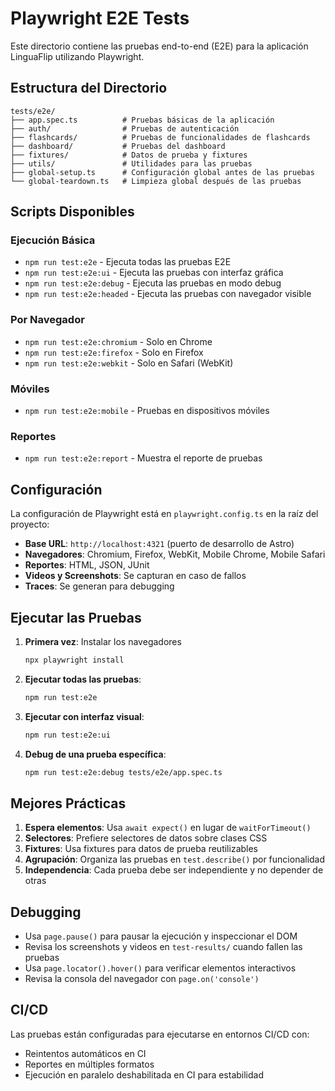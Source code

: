 # Playwright E2E Tests

Este directorio contiene las pruebas end-to-end (E2E) para la aplicación LinguaFlip utilizando Playwright.

## Estructura del Directorio

```
tests/e2e/
├── app.spec.ts          # Pruebas básicas de la aplicación
├── auth/                # Pruebas de autenticación
├── flashcards/          # Pruebas de funcionalidades de flashcards
├── dashboard/           # Pruebas del dashboard
├── fixtures/            # Datos de prueba y fixtures
├── utils/               # Utilidades para las pruebas
├── global-setup.ts      # Configuración global antes de las pruebas
└── global-teardown.ts   # Limpieza global después de las pruebas
```

## Scripts Disponibles

### Ejecución Básica
- `npm run test:e2e` - Ejecuta todas las pruebas E2E
- `npm run test:e2e:ui` - Ejecuta las pruebas con interfaz gráfica
- `npm run test:e2e:debug` - Ejecuta las pruebas en modo debug
- `npm run test:e2e:headed` - Ejecuta las pruebas con navegador visible

### Por Navegador
- `npm run test:e2e:chromium` - Solo en Chrome
- `npm run test:e2e:firefox` - Solo en Firefox
- `npm run test:e2e:webkit` - Solo en Safari (WebKit)

### Móviles
- `npm run test:e2e:mobile` - Pruebas en dispositivos móviles

### Reportes
- `npm run test:e2e:report` - Muestra el reporte de pruebas

## Configuración

La configuración de Playwright está en `playwright.config.ts` en la raíz del proyecto:

- **Base URL**: `http://localhost:4321` (puerto de desarrollo de Astro)
- **Navegadores**: Chromium, Firefox, WebKit, Mobile Chrome, Mobile Safari
- **Reportes**: HTML, JSON, JUnit
- **Videos y Screenshots**: Se capturan en caso de fallos
- **Traces**: Se generan para debugging

## Ejecutar las Pruebas

1. **Primera vez**: Instalar los navegadores
   ```bash
   npx playwright install
   ```

2. **Ejecutar todas las pruebas**:
   ```bash
   npm run test:e2e
   ```

3. **Ejecutar con interfaz visual**:
   ```bash
   npm run test:e2e:ui
   ```

4. **Debug de una prueba específica**:
   ```bash
   npm run test:e2e:debug tests/e2e/app.spec.ts
   ```

## Mejores Prácticas

1. **Espera elementos**: Usa `await expect()` en lugar de `waitForTimeout()`
2. **Selectores**: Prefiere selectores de datos sobre clases CSS
3. **Fixtures**: Usa fixtures para datos de prueba reutilizables
4. **Agrupación**: Organiza las pruebas en `test.describe()` por funcionalidad
5. **Independencia**: Cada prueba debe ser independiente y no depender de otras

## Debugging

- Usa `page.pause()` para pausar la ejecución y inspeccionar el DOM
- Revisa los screenshots y videos en `test-results/` cuando fallen las pruebas
- Usa `page.locator().hover()` para verificar elementos interactivos
- Revisa la consola del navegador con `page.on('console')`

## CI/CD

Las pruebas están configuradas para ejecutarse en entornos CI/CD con:
- Reintentos automáticos en CI
- Reportes en múltiples formatos
- Ejecución en paralelo deshabilitada en CI para estabilidad